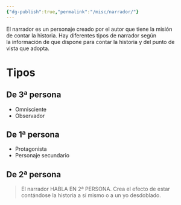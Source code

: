 ```yaml
---
{"dg-publish":true,"permalink":"/misc/narrador/"}
---
```


El narrador es un personaje creado por el autor que tiene la misión de contar la historia. Hay diferentes tipos de narrador según la información de que dispone para contar la historia y del punto de vista que adopta.
# Tipos
## De 3ª persona
- Omnisciente
- Observador
## De 1ª persona
- Protagonista
- Personaje secundario
## De 2ª persona
> El narrador HABLA EN 2ª PERSONA. Crea el efecto de estar contándose la historia a sí mismo o a un yo desdoblado.

